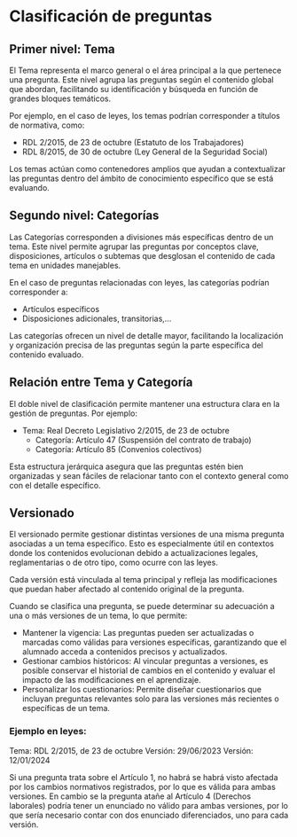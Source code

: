 # Clasificación de preguntas

## Primer nivel: Tema

El Tema representa el marco general o el área principal a la que pertenece una 
pregunta. Este nivel agrupa las preguntas según el contenido global que 
abordan, facilitando su identificación y búsqueda en función de grandes bloques 
temáticos.

Por ejemplo, en el caso de leyes, los temas podrían corresponder a títulos de 
normativa, como:

- RDL 2/2015, de 23 de octubre (Estatuto de los Trabajadores)
- RDL 8/2015, de 30 de octubre (Ley General de la Seguridad Social)

Los temas actúan como contenedores amplios que ayudan a contextualizar las 
preguntas dentro del ámbito de conocimiento específico que se está evaluando.

## Segundo nivel: Categorías

Las Categorías corresponden a divisiones más específicas dentro de un tema. 
Este nivel permite agrupar las preguntas por conceptos clave, disposiciones, 
artículos o subtemas que desglosan el contenido de cada tema en unidades 
manejables.

En el caso de preguntas relacionadas con leyes, las categorías podrían 
corresponder a:

- Artículos específicos
- Disposiciones adicionales, transitorias,...

Las categorías ofrecen un nivel de detalle mayor, facilitando la localización y 
organización precisa de las preguntas según la parte específica del contenido 
evaluado.

## Relación entre Tema y Categoría

El doble nivel de clasificación permite mantener una estructura clara en la 
gestión de preguntas. Por ejemplo:

- Tema: Real Decreto Legislativo 2/2015, de 23 de octubre
    - Categoría: Artículo 47 (Suspensión del contrato de trabajo)
    - Categoría: Artículo 85 (Convenios colectivos)

Esta estructura jerárquica asegura que las preguntas estén bien organizadas y 
sean fáciles de relacionar tanto con el contexto general como con el detalle 
específico.

## Versionado

El versionado permite gestionar distintas versiones de una misma pregunta 
asociadas a un tema específico. Esto es especialmente útil en contextos donde 
los contenidos evolucionan debido a actualizaciones legales, reglamentarias o 
de otro tipo, como ocurre con las leyes.

Cada versión está vinculada al tema principal y refleja las modificaciones que 
puedan haber afectado al contenido original de la pregunta. 

Cuando se clasifica una pregunta, se puede determinar su adecuación a una o más 
versiones de un tema, lo que permite:

- Mantener la vigencia: Las preguntas pueden ser actualizadas o marcadas como 
válidas para versiones específicas, garantizando que el alumnado acceda a 
contenidos precisos y actualizados.
- Gestionar cambios históricos: Al vincular preguntas a versiones, es posible 
conservar el historial de cambios en el contenido y evaluar el impacto de las 
modificaciones en el aprendizaje.
- Personalizar los cuestionarios: Permite diseñar cuestionarios que incluyan 
preguntas relevantes solo para las versiones más recientes o específicas de un 
tema.

### Ejemplo en leyes:

Tema: RDL 2/2015, de 23 de octubre
Versión: 29/06/2023
Versión: 12/01/2024

Si una pregunta trata sobre el Artículo 1, no habrá se habrá visto afectada por
los cambios normativos registrados, por lo que es válida para ambas versiones.
En cambio se la pregunta atañe al Artículo 4 (Derechos laborales) podría tener 
un enunciado no válido para ambas versiones, por lo que sería necesario contar
con dos enunciado diferenciados, uno para cada versión.

